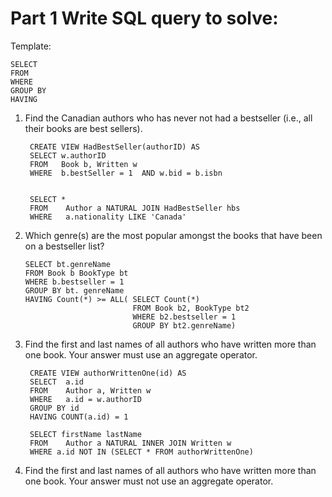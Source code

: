 # Part 1 Write SQL query to solve:

Template:
    
    SELECT
    FROM
    WHERE
    GROUP BY
    HAVING 

1. Find the Canadian authors who has never not had a bestseller (i.e., all their books are
best sellers).

    
        CREATE VIEW HadBestSeller(authorID) AS
        SELECT w.authorID
        FROM   Book b, Written w
        WHERE  b.bestSeller = 1  AND w.bid = b.isbn

        
        SELECT *
        FROM    Author a NATURAL JOIN HadBestSeller hbs
        WHERE   a.nationality LIKE 'Canada'


2.  Which genre(s) are the most popular amongst the books that have been on a bestseller
list?
    
        SELECT bt.genreName
        FROM Book b BookType bt 
        WHERE b.bestseller = 1
        GROUP BY bt. genreName
        HAVING Count(*) >= ALL( SELECT Count(*)    
                                FROM Book b2, BookType bt2
                                WHERE b2.bestseller = 1
                                GROUP BY bt2.genreName)



3. Find the first and last names of all authors who have written more than one book. Your
answer must use an aggregate operator.

        CREATE VIEW authorWrittenOne(id) AS
        SELECT  a.id
        FROM    Author a, Written w
        WHERE   a.id = w.authorID
        GROUP BY id
        HAVING COUNT(a.id) = 1
        
        SELECT firstName lastName
        FROM    Author a NATURAL INNER JOIN Written w
        WHERE a.id NOT IN (SELECT * FROM authorWrittenOne)

4. Find the first and last names of all authors who have written more than one book. Your
answer must not use an aggregate operator.

